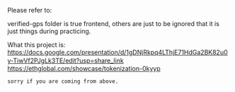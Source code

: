 Please refer to:

verified-gps folder is true frontend,
 others are just to be ignored that it is just things during practicing.

What this project is:
  https://docs.google.com/presentation/d/1gDNjRkpq4LThjE71HdGa2BK82u0y-TiwVf2PJgLk3TE/edit?usp=share_link
　https://ethglobal.com/showcase/tokenization-0kyyp

    sorry if you are coming from above.
 
